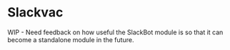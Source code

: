 Slackvac
======

WIP - Need feedback on how useful the SlackBot module is so that it can become a standalone module in the future.
